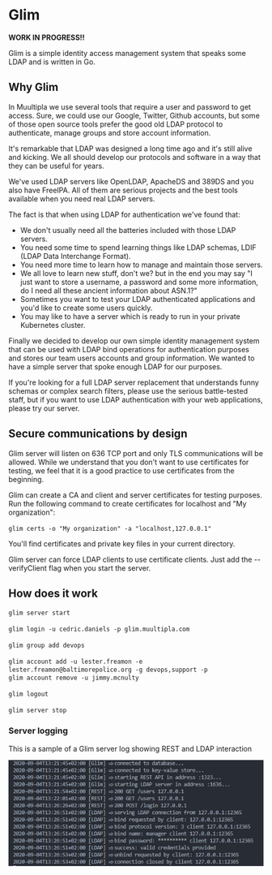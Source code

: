 
# Glim

**WORK IN PROGRESS!!**

Glim is a simple identity access management system that speaks some LDAP and is written in Go.

## Why Glim

In Muultipla we use several tools that require a user and password to get access. Sure, we could use our Google, Twitter, Github accounts, but some of those open source tools prefer the good old LDAP protocol to authenticate, manage groups and store account information.

It's remarkable that LDAP was designed a long time ago and it's still alive and kicking. We all should develop our protocols and software in a way that they can be useful for years.

We've used LDAP servers like OpenLDAP, ApacheDS and 389DS and you also have FreeIPA. All of them are serious projects and the best tools available when you need real LDAP servers.

The fact is that when using LDAP for authentication we've found that:

- We don't usually need all the batteries included with those LDAP servers.
- You need some time to spend learning things like LDAP schemas, LDIF (LDAP Data Interchange Format).
- You need more time to learn how to manage and maintain those servers.
- We all love to learn new stuff, don't we? but in the end you may say "I just want to store a username, a password and some more information, do I need all these ancient information about ASN.1?"
- Sometimes you want to test your LDAP authenticated applications and you'd like to create some users quickly.
- You may like to have a server which is ready to run in your private Kubernetes cluster.

Finally we decided to develop our own simple identity management system that can be used with LDAP bind operations for authentication purposes and stores our team users accounts and group information. We wanted to have a simple server that spoke enough LDAP for our purposes.

If you're looking for a full LDAP server replacement that understands funny schemas or complex search filters, please use the serious battle-tested staff, but if you want to use LDAP authentication with your web applications, please try our server.

## Secure communications by design

Glim server will listen on 636 TCP port and only TLS communications will be allowed. While we understand that you don't want to use certificates for testing, we feel that it is a good practice to use certificates from the beginning.

Glim can create a CA and client and server certificates for testing purposes. Run the following command to create certificates for localhost and "My organization":

`glim certs -o "My organization" -a "localhost,127.0.0.1"`

You'll find certificates and private key files in your current directory.

Glim server can force LDAP clients to use certificate clients. Just add the --verifyClient flag when you start the server.

## How does it work

```(bash)
glim server start

glim login -u cedric.daniels -p glim.muultipla.com

glim group add devops

glim account add -u lester.freamon -e lester.freamon@baltimorepolice.org -g devops,support -p
glim account remove -u jimmy.mcnulty

glim logout

glim server stop
```
### Server logging

This is a sample of a Glim server log showing REST and LDAP interaction

![logging](./docs/sample_server_logging.png)